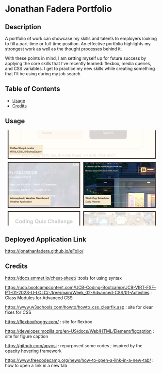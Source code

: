 # Jonathan Fadera Portfolio

## Description

A portfolio of work can showcase my skills and talents to employers looking to fill a part-time or full-time position. An effective portfolio highlights my strongest work as well as the thought processes behind it.

With these points in mind, I am setting myself up for future success by applying the core skills that I've recently learned: flexbox, media queries, and CSS variables. I get to practice my new skills while creating something that I'll be using during my job search. 

## Table of Contents

- [Usage](#usage)
- [Credits](#credits)

## Usage

![alt text](./assets/images/updated-ss-portfolio.png)

## Deployed Application Link

https://jonathanfadera.github.io/eFolio/

## Credits

https://docs.emmet.io/cheat-sheet/ :tools for using syntax

https://ucb.bootcampcontent.com/UCB-Coding-Bootcamp/UCB-VIRT-FSF-PT-01-2023-U-LOLC/-/tree/main/Week_02-Advanced-CSS/01-Activities : Class Modules for Advanced CSS

https://www.w3schools.com/howto/howto_css_clearfix.asp : site for clear fixes for CSS

https://flexboxfroggy.com/ : site for flexbox

https://developer.mozilla.org/en-US/docs/Web/HTML/Element/figcaption : site for figure caption

https://github.com/apyosi : repurposed some codes ; inspired by the opacity hovering framework

https://www.freecodecamp.org/news/how-to-open-a-link-in-a-new-tab/ : how to open a link in a new tab